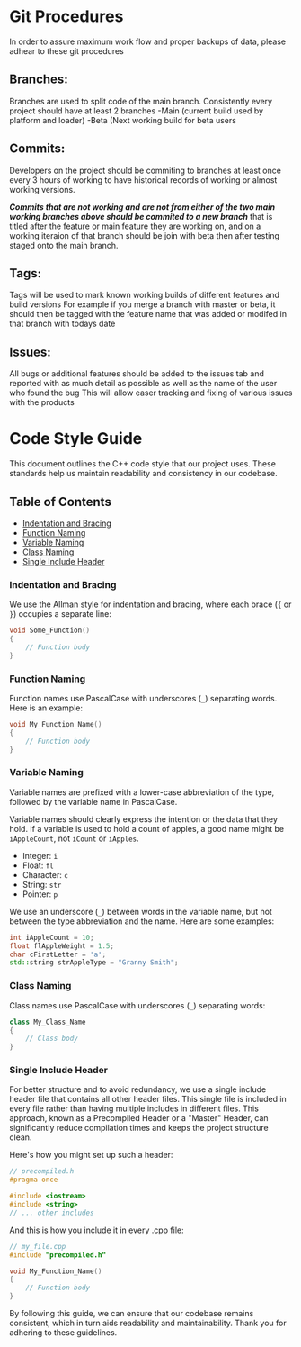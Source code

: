 # Git Procedures
In order to assure maximum work flow and proper backups of data, please adhear to these git procedures

## Branches:
Branches are used to split code of the main branch.
Consistently every project should have at least 2 branches
-Main (current build used by platform and loader)
-Beta (Next working build for beta users

## Commits:
Developers on the project should be commiting to branches at least once every 3 hours of working
to have historical records of working or almost working versions.

 ***Commits that are not working and are not from either of the two main working branches above should be commited 
to a new branch*** that is titled after the feature or main feature they are working on, and on a working iteraion of that branch should be join with beta
then after testing staged onto the main branch.

## Tags:
Tags will be used to mark known working builds of different features and build versions
For example if you merge a branch with master or beta, it should then be tagged with the feature name that was added or modifed in that branch with todays date

## Issues:
All bugs or additional features should be added to the issues tab and reported with as much detail as possible as well as the name of the user who found the bug
This will allow easer tracking and fixing of various issues with the products

# Code Style Guide 

This document outlines the C++ code style that our project uses. These standards help us maintain readability and consistency in our codebase.

## Table of Contents

- [Indentation and Bracing](#indentation-and-bracing)
- [Function Naming](#function-naming)
- [Variable Naming](#variable-naming)
- [Class Naming](#class-naming)
- [Single Include Header](#single-include-header)

### Indentation and Bracing

We use the Allman style for indentation and bracing, where each brace (`{` or `}`) occupies a separate line:

```cpp
void Some_Function()
{
    // Function body
}
```

### Function Naming

Function names use PascalCase with underscores (`_`) separating words. Here is an example:

```cpp
void My_Function_Name()
{
    // Function body
}
```

### Variable Naming

Variable names are prefixed with a lower-case abbreviation of the type, followed by the variable name in PascalCase. 

Variable names should clearly express the intention or the data that they hold. If a variable is used to hold a count of apples, a good name might be `iAppleCount`, not `iCount` or `iApples`.

- Integer: `i`
- Float: `fl`
- Character: `c`
- String: `str`
- Pointer: `p`

We use an underscore (`_`) between words in the variable name, but not between the type abbreviation and the name. Here are some examples:

```cpp
int iAppleCount = 10;
float flAppleWeight = 1.5;
char cFirstLetter = 'a';
std::string strAppleType = "Granny Smith";
```

### Class Naming

Class names use PascalCase with underscores (`_`) separating words:

```cpp
class My_Class_Name
{
    // Class body
}
```

### Single Include Header

For better structure and to avoid redundancy, we use a single include header file that contains all other header files. This single file is included in every file rather than having multiple includes in different files. This approach, known as a Precompiled Header or a "Master" Header, can significantly reduce compilation times and keeps the project structure clean.

Here's how you might set up such a header:

```cpp
// precompiled.h
#pragma once

#include <iostream>
#include <string>
// ... other includes
```

And this is how you include it in every .cpp file:

```cpp
// my_file.cpp
#include "precompiled.h"

void My_Function_Name()
{
    // Function body
}
```

By following this guide, we can ensure that our codebase remains consistent, which in turn aids readability and maintainability. Thank you for adhering to these guidelines.
